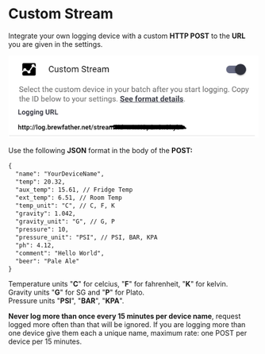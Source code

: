 # Custom Stream

Integrate your own logging device with a custom **HTTP POST** to the **URL** you are given in the settings.

![Enable custom stream in the settings page](../.gitbook/assets/image%20%2865%29.png)

Use the following **JSON** format in the body of the **POST:**

```text
{
  "name": "YourDeviceName",
  "temp": 20.32,
  "aux_temp": 15.61, // Fridge Temp
  "ext_temp": 6.51, // Room Temp
  "temp_unit": "C", // C, F, K
  "gravity": 1.042,
  "gravity_unit": "G", // G, P
  "pressure": 10,
  "pressure_unit": "PSI", // PSI, BAR, KPA
  "ph": 4.12,
  "comment": "Hello World",
  "beer": "Pale Ale"
}
```

Temperature units "**C**" for celcius, "**F**" for fahrenheit, "**K**" for kelvin.  
Gravity units "**G**" for SG and "**P**" for Plato.  
Pressure units "**PSI**", "**BAR**", "**KPA**".

**Never log more than once every 15 minutes per device name**, request logged more often than that will be ignored. If you are logging more than one device give them each a unique name, maximum rate: one POST per device per 15 minutes.

